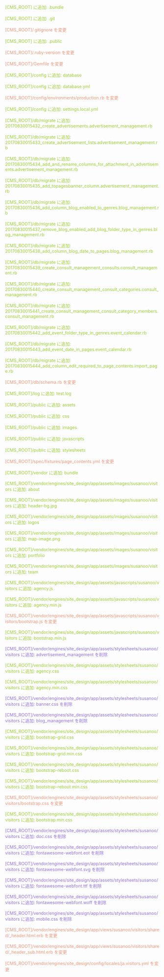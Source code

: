 <font color="YellowGreen"> [CMS_ROOT] に追加: .bundle </font> <br>
 <br>
<font color="YellowGreen"> [CMS_ROOT] に追加: .git </font> <br>
 <br>
<font color="DarkSalmon"> [CMS_ROOT]/.gitignore を変更 </font> <br>
 <br>
<font color="YellowGreen"> [CMS_ROOT] に追加: .public </font> <br>
 <br>
<font color="DarkSalmon"> [CMS_ROOT]/.ruby-version を変更 </font> <br>
 <br>
<font color="DarkSalmon"> [CMS_ROOT]/Gemfile を変更 </font> <br>
 <br>
<font color="YellowGreen"> [CMS_ROOT]/config に追加: database </font> <br>
 <br>
<font color="YellowGreen"> [CMS_ROOT]/config に追加: database.yml </font> <br>
 <br>
<font color="DarkSalmon"> [CMS_ROOT]/config/environments/production.rb を変更 </font> <br>
 <br>
<font color="YellowGreen"> [CMS_ROOT]/config に追加: settings.local.yml </font> <br>
 <br>
<font color="YellowGreen"> [CMS_ROOT]/db/migrate に追加: 20170830015432_create_advertisements.advertisement_management.rb </font> <br>
 <br>
<font color="YellowGreen"> [CMS_ROOT]/db/migrate に追加: 20170830015433_create_advertisement_lists.advertisement_management.rb </font> <br>
 <br>
<font color="YellowGreen"> [CMS_ROOT]/db/migrate に追加: 20170830015434_add_and_rename_columns_for_attachment_in_advertisements.advertisement_management.rb </font> <br>
 <br>
<font color="YellowGreen"> [CMS_ROOT]/db/migrate に追加: 20170830015435_add_topagesbanner_column.advertisement_management.rb </font> <br>
 <br>
<font color="YellowGreen"> [CMS_ROOT]/db/migrate に追加: 20170830015436_add_column_blog_enabled_to_genres.blog_management.rb </font> <br>
 <br>
<font color="YellowGreen"> [CMS_ROOT]/db/migrate に追加: 20170830015437_remove_blog_enabled_add_blog_folder_type_in_genres.blog_management.rb </font> <br>
 <br>
<font color="YellowGreen"> [CMS_ROOT]/db/migrate に追加: 20170830015438_add_column_blog_date_to_pages.blog_management.rb </font> <br>
 <br>
<font color="YellowGreen"> [CMS_ROOT]/db/migrate に追加: 20170830015439_create_consult_management_consults.consult_management.rb </font> <br>
 <br>
<font color="YellowGreen"> [CMS_ROOT]/db/migrate に追加: 20170830015440_create_consult_management_consult_categories.consult_management.rb </font> <br>
 <br>
<font color="YellowGreen"> [CMS_ROOT]/db/migrate に追加: 20170830015441_create_consult_management_consult_category_members.consult_management.rb </font> <br>
 <br>
<font color="YellowGreen"> [CMS_ROOT]/db/migrate に追加: 20170830015442_add_event_folder_type_in_genres.event_calendar.rb </font> <br>
 <br>
<font color="YellowGreen"> [CMS_ROOT]/db/migrate に追加: 20170830015443_add_event_date_in_pages.event_calendar.rb </font> <br>
 <br>
<font color="YellowGreen"> [CMS_ROOT]/db/migrate に追加: 20170830015444_add_column_edit_required_to_page_contents.import_page.rb </font> <br>
 <br>
<font color="DarkSalmon"> [CMS_ROOT]/db/schema.rb を変更 </font> <br>
 <br>
<font color="YellowGreen"> [CMS_ROOT]/log に追加: test.log </font> <br>
 <br>
<font color="YellowGreen"> [CMS_ROOT]/public に追加: assets </font> <br>
 <br>
<font color="YellowGreen"> [CMS_ROOT]/public に追加: css </font> <br>
 <br>
<font color="YellowGreen"> [CMS_ROOT]/public に追加: images </font> <br>
 <br>
<font color="YellowGreen"> [CMS_ROOT]/public に追加: javascripts </font> <br>
 <br>
<font color="YellowGreen"> [CMS_ROOT]/public に追加: stylesheets </font> <br>
 <br>
<font color="DarkSalmon"> [CMS_ROOT]/spec/fixtures/page_contents.yml を変更 </font> <br>
 <br>
<font color="YellowGreen"> [CMS_ROOT]/vendor に追加: bundle </font> <br>
 <br>
<font color="YellowGreen"> [CMS_ROOT]/vendor/engines/site_design/app/assets/images/susanoo/visitors に追加: about </font> <br>
 <br>
<font color="YellowGreen"> [CMS_ROOT]/vendor/engines/site_design/app/assets/images/susanoo/visitors に追加: header-bg.jpg </font> <br>
 <br>
<font color="YellowGreen"> [CMS_ROOT]/vendor/engines/site_design/app/assets/images/susanoo/visitors に追加: logos </font> <br>
 <br>
<font color="YellowGreen"> [CMS_ROOT]/vendor/engines/site_design/app/assets/images/susanoo/visitors に追加: map-image.png </font> <br>
 <br>
<font color="YellowGreen"> [CMS_ROOT]/vendor/engines/site_design/app/assets/images/susanoo/visitors に追加: portfolio </font> <br>
 <br>
<font color="YellowGreen"> [CMS_ROOT]/vendor/engines/site_design/app/assets/images/susanoo/visitors に追加: team </font> <br>
 <br>
<font color="YellowGreen"> [CMS_ROOT]/vendor/engines/site_design/app/assets/javascripts/susanoo/visitors に追加: agency.js </font> <br>
 <br>
<font color="YellowGreen"> [CMS_ROOT]/vendor/engines/site_design/app/assets/javascripts/susanoo/visitors に追加: agency.min.js </font> <br>
 <br>
<font color="DarkSalmon"> [CMS_ROOT]/vendor/engines/site_design/app/assets/javascripts/susanoo/visitors/bootstrap.js を変更 </font> <br>
 <br>
<font color="YellowGreen"> [CMS_ROOT]/vendor/engines/site_design/app/assets/javascripts/susanoo/visitors に追加: bootstrap.min.js </font> <br>
 <br>
<font color="MediumPurple"> [CMS_ROOT]/vendor/engines/site_design/app/assets/stylesheets/susanoo/visitors に追加: advertisement_management を削除</font> <br>
 <br>
<font color="YellowGreen"> [CMS_ROOT]/vendor/engines/site_design/app/assets/stylesheets/susanoo/visitors に追加: agency.css </font> <br>
 <br>
<font color="YellowGreen"> [CMS_ROOT]/vendor/engines/site_design/app/assets/stylesheets/susanoo/visitors に追加: agency.min.css </font> <br>
 <br>
<font color="MediumPurple"> [CMS_ROOT]/vendor/engines/site_design/app/assets/stylesheets/susanoo/visitors に追加: banner.css を削除</font> <br>
 <br>
<font color="MediumPurple"> [CMS_ROOT]/vendor/engines/site_design/app/assets/stylesheets/susanoo/visitors に追加: blog_management を削除</font> <br>
 <br>
<font color="YellowGreen"> [CMS_ROOT]/vendor/engines/site_design/app/assets/stylesheets/susanoo/visitors に追加: bootstrap-grid.css </font> <br>
 <br>
<font color="YellowGreen"> [CMS_ROOT]/vendor/engines/site_design/app/assets/stylesheets/susanoo/visitors に追加: bootstrap-grid.min.css </font> <br>
 <br>
<font color="YellowGreen"> [CMS_ROOT]/vendor/engines/site_design/app/assets/stylesheets/susanoo/visitors に追加: bootstrap-reboot.css </font> <br>
 <br>
<font color="YellowGreen"> [CMS_ROOT]/vendor/engines/site_design/app/assets/stylesheets/susanoo/visitors に追加: bootstrap-reboot.min.css </font> <br>
 <br>
<font color="DarkSalmon"> [CMS_ROOT]/vendor/engines/site_design/app/assets/stylesheets/susanoo/visitors/bootstrap.css を変更 </font> <br>
 <br>
<font color="YellowGreen"> [CMS_ROOT]/vendor/engines/site_design/app/assets/stylesheets/susanoo/visitors に追加: bootstrap.min.css </font> <br>
 <br>
<font color="MediumPurple"> [CMS_ROOT]/vendor/engines/site_design/app/assets/stylesheets/susanoo/visitors に追加: doc.css を削除</font> <br>
 <br>
<font color="MediumPurple"> [CMS_ROOT]/vendor/engines/site_design/app/assets/stylesheets/susanoo/visitors に追加: fontawesome-webfont.eot を削除</font> <br>
 <br>
<font color="MediumPurple"> [CMS_ROOT]/vendor/engines/site_design/app/assets/stylesheets/susanoo/visitors に追加: fontawesome-webfont.svg を削除</font> <br>
 <br>
<font color="MediumPurple"> [CMS_ROOT]/vendor/engines/site_design/app/assets/stylesheets/susanoo/visitors に追加: fontawesome-webfont.ttf を削除</font> <br>
 <br>
<font color="MediumPurple"> [CMS_ROOT]/vendor/engines/site_design/app/assets/stylesheets/susanoo/visitors に追加: fontawesome-webfont.woff を削除</font> <br>
 <br>
<font color="MediumPurple"> [CMS_ROOT]/vendor/engines/site_design/app/assets/stylesheets/susanoo/visitors に追加: mobile.css を削除</font> <br>
 <br>
<font color="DarkSalmon"> [CMS_ROOT]/vendor/engines/site_design/app/views/susanoo/visitors/shared/_header.html.erb を変更 </font> <br>
 <br>
<font color="DarkSalmon"> [CMS_ROOT]/vendor/engines/site_design/app/views/susanoo/visitors/shared/_header_sub.html.erb を変更 </font> <br>
 <br>
<font color="DarkSalmon"> [CMS_ROOT]/vendor/engines/site_design/config/locales/ja.visitors.yml を変更 </font> <br>

